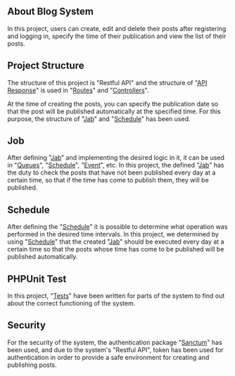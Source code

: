 ## About Blog System

In this project, users can create, edit and delete their posts after registering and logging in, specify the time of their publication and view the list of their posts.

## Project Structure

The structure of this project is "Restful API" and the structure of "[API Response](https://laravel.com/docs/10.x/controllers#api-resource-routes)" is used in "[Routes](https://laravel.com/docs/10.x/controllers#api-resource-routes)" and "[Controllers](https://laravel.com/docs/10.x/controllers#api-resource-routes)".

At the time of creating the posts, you can specify the publication date so that the post will be published automatically at the specified time. For this purpose, the structure of "[Jab](https://laravel.com/docs/10.x/queues#creating-jobs)" and "[Schedule](https://laravel.com/docs/10.x/scheduling#defining-schedules)" has been used.

## Job

After defining "[Jab](https://laravel.com/docs/10.x/queues#creating-jobs)" and implementing the desired logic in it, it can be used in "[Queues](https://laravel.com/docs/10.x/queues#main-content)", "[Schedule](https://laravel.com/docs/10.x/scheduling#defining-schedules)", "[Event](https://laravel.com/docs/10.x/events#main-content)", etc.
In this project, the defined "[Jab](https://laravel.com/docs/10.x/queues#creating-jobs)" has the duty to check the posts that have not been published every day at a certain time, so that if the time has come to publish them, they will be published.

## Schedule

After defining the "[Schedule](https://laravel.com/docs/10.x/scheduling#defining-schedules)" it is possible to determine what operation was performed in the desired time intervals.
In this project, we determined by using "[Schedule](https://laravel.com/docs/10.x/scheduling#defining-schedules)" that the created "[Jab](https://laravel.com/docs/10.x/queues#creating-jobs)" should be executed every day at a certain time so that the posts whose time has come to be published will be published automatically.

## PHPUnit Test

In this project, "[Tests](https://laravel.com/docs/10.x/testing#main-content)" have been written for parts of the system to find out about the correct functioning of the system.

## Security

For the security of the system, the authentication package "[Sanctum](https://laravel.com/docs/10.x/sanctum#main-content)" has been used, and due to the system's "Restful API", token has been used for authentication in order to provide a safe environment for creating and publishing posts.

